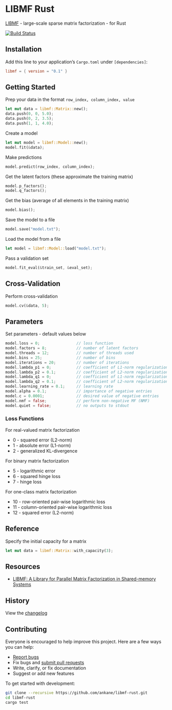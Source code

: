 # LIBMF Rust

[LIBMF](https://github.com/cjlin1/libmf) - large-scale sparse matrix factorization - for Rust

[![Build Status](https://github.com/ankane/libmf-rust/workflows/build/badge.svg?branch=master)](https://github.com/ankane/libmf-rust/actions)

## Installation

Add this line to your application’s `Cargo.toml` under `[dependencies]`:

```toml
libmf = { version = "0.1" }
```

## Getting Started

Prep your data in the format `row_index, column_index, value`

```rust
let mut data = libmf::Matrix::new();
data.push(0, 0, 5.0);
data.push(0, 2, 3.5);
data.push(1, 1, 4.0);
```

Create a model

```rust
let mut model = libmf::Model::new();
model.fit(&data);
```

Make predictions

```rust
model.predict(row_index, column_index);
```

Get the latent factors (these approximate the training matrix)

```rust
model.p_factors();
model.q_factors();
```

Get the bias (average of all elements in the training matrix)

```rust
model.bias();
```

Save the model to a file

```rust
model.save("model.txt");
```

Load the model from a file

```rust
let model = libmf::Model::load("model.txt");
```

Pass a validation set

```rust
model.fit_eval(&train_set, &eval_set);
```

## Cross-Validation

Perform cross-validation

```rust
model.cv(&data, 5);
```

## Parameters

Set parameters - default values below

```rust
model.loss = 0;                // loss function
model.factors = 8;             // number of latent factors
model.threads = 12;            // number of threads used
model.bins = 25;               // number of bins
model.iterations = 20;         // number of iterations
model.lambda_p1 = 0;           // coefficient of L1-norm regularization on P
model.lambda_p2 = 0.1;         // coefficient of L2-norm regularization on P
model.lambda_q1 = 0;           // coefficient of L1-norm regularization on Q
model.lambda_q2 = 0.1;         // coefficient of L2-norm regularization on Q
model.learning_rate = 0.1;     // learning rate
model.alpha = 0.1;             // importance of negative entries
model.c = 0.0001;              // desired value of negative entries
model.nmf = false;             // perform non-negative MF (NMF)
model.quiet = false;           // no outputs to stdout
```

### Loss Functions

For real-valued matrix factorization

- 0 - squared error (L2-norm)
- 1 - absolute error (L1-norm)
- 2 - generalized KL-divergence

For binary matrix factorization

- 5 - logarithmic error
- 6 - squared hinge loss
- 7 - hinge loss

For one-class matrix factorization

- 10 - row-oriented pair-wise logarithmic loss
- 11 - column-oriented pair-wise logarithmic loss
- 12 - squared error (L2-norm)

## Reference

Specify the initial capacity for a matrix

```rust
let mut data = libmf::Matrix::with_capacity(3);
```

## Resources

- [LIBMF: A Library for Parallel Matrix Factorization in Shared-memory Systems](https://www.csie.ntu.edu.tw/~cjlin/papers/libmf/libmf_open_source.pdf)

## History

View the [changelog](https://github.com/ankane/libmf-rust/blob/master/CHANGELOG.md)

## Contributing

Everyone is encouraged to help improve this project. Here are a few ways you can help:

- [Report bugs](https://github.com/ankane/libmf-rust/issues)
- Fix bugs and [submit pull requests](https://github.com/ankane/libmf-rust/pulls)
- Write, clarify, or fix documentation
- Suggest or add new features

To get started with development:

```sh
git clone --recursive https://github.com/ankane/libmf-rust.git
cd libmf-rust
cargo test
```
